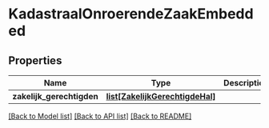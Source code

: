# KadastraalOnroerendeZaakEmbedded

## Properties
Name | Type | Description | Notes
------------ | ------------- | ------------- | -------------
**zakelijk_gerechtigden** | [**list[ZakelijkGerechtigdeHal]**](ZakelijkGerechtigdeHal.md) |  | [optional] 

[[Back to Model list]](../README.md#documentation-for-models) [[Back to API list]](../README.md#documentation-for-api-endpoints) [[Back to README]](../README.md)

